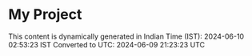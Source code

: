 # My Project

This content is dynamically generated in Indian Time (IST): 2024-06-10 02:53:23 IST
Converted to UTC: 2024-06-09 21:23:23 UTC
